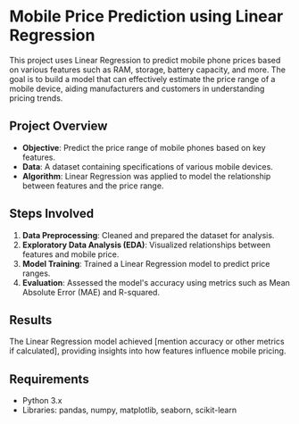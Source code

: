 # Mobile Price Prediction using Linear Regression

This project uses Linear Regression to predict mobile phone prices based on various features such as RAM, storage, battery capacity, and more. The goal is to build a model that can effectively estimate the price range of a mobile device, aiding manufacturers and customers in understanding pricing trends.

## Project Overview
- **Objective**: Predict the price range of mobile phones based on key features.
- **Data**: A dataset containing specifications of various mobile devices.
- **Algorithm**: Linear Regression was applied to model the relationship between features and the price range.

## Steps Involved
1. **Data Preprocessing**: Cleaned and prepared the dataset for analysis.
2. **Exploratory Data Analysis (EDA)**: Visualized relationships between features and mobile price.
3. **Model Training**: Trained a Linear Regression model to predict price ranges.
4. **Evaluation**: Assessed the model's accuracy using metrics such as Mean Absolute Error (MAE) and R-squared.

## Results
The Linear Regression model achieved [mention accuracy or other metrics if calculated], providing insights into how features influence mobile pricing.

## Requirements
- Python 3.x
- Libraries: pandas, numpy, matplotlib, seaborn, scikit-learn
